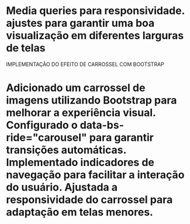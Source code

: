 Media queries para responsividade. 
ajustes para garantir uma boa visualização em diferentes larguras de telas
==================================================================================
IMPLEMENTAÇÃO DO EFEITO DE CARROSSEL COM BOOTSTRAP

Adicionado um carrossel de imagens utilizando Bootstrap para melhorar a experiência visual.
Configurado o data-bs-ride="carousel" para garantir transições automáticas.
Implementado indicadores de navegação para facilitar a interação do usuário.
Ajustada a responsividade do carrossel para adaptação em telas menores.
=====================================================================================
